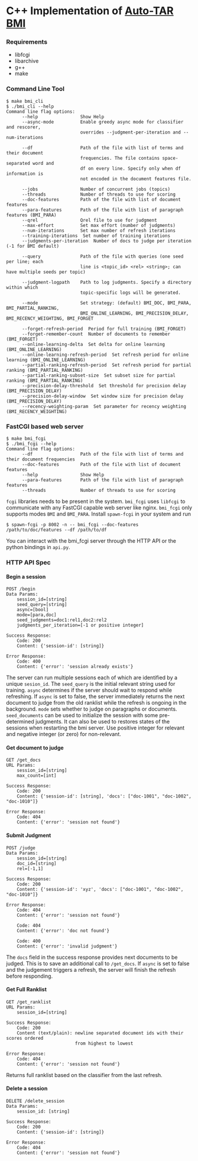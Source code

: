 # C++ Implementation of [Auto-TAR BMI](http://plg.uwaterloo.ca/~gvcormac/total-recall/)

### Requirements

* libfcgi
* libarchive
* g++
* make

### Command Line Tool

```
$ make bmi_cli
$ ./bmi_cli --help
Command line flag options: 
      --help                Show Help
      --async-mode          Enable greedy async mode for classifier and rescorer,
                            overrides --judgment-per-iteration and --num-iterations

      --df                  Path of the file with list of terms and their document
                            frequencies. The file contains space-separated word and
                            df on every line. Specify only when df information is
                            not encoded in the document features file.

      --jobs                Number of concurrent jobs (topics)
      --threads             Number of threads to use for scoring
      --doc-features        Path of the file with list of document features
      --para-features       Path of the file with list of paragraph features (BMI_PARA)
      --qrel                Qrel file to use for judgment
      --max-effort          Set max effort (number of judgments)
      --num-iterations      Set max number of refresh iterations
      --training-iterations  Set number of training iterations
      --judgments-per-iteration  Number of docs to judge per iteration (-1 for BMI default)

      --query               Path of the file with queries (one seed per line; each
                            line is <topic_id> <rel> <string>; can have multiple seeds per topic)

      --judgment-logpath    Path to log judgments. Specify a directory within which
                            topic-specific logs will be generated.

      --mode                Set strategy: (default) BMI_DOC, BMI_PARA, BMI_PARTIAL_RANKING,
                            BMI_ONLINE_LEARNING, BMI_PRECISION_DELAY, BMI_RECENCY_WEIGHTING, BMI_FORGET

      --forget-refresh-period  Period for full training (BMI_FORGET)
      --forget-remember-count  Number of documents to remember (BMI_FORGET)
      --online-learning-delta  Set delta for online learning (BMI_ONLINE_LEARNING)
      --online-learning-refresh-period  Set refresh period for online learning (BMI_ONLINE_LEARNING)
      --partial-ranking-refresh-period  Set refresh period for partial ranking (BMI_PARTIAL_RANKING)
      --partial-ranking-subset-size  Set subset size for partial ranking (BMI_PARTIAL_RANKING)
      --precision-delay-threshold  Set threshold for precision delay (BMI_PRECISION_DELAY)
      --precision-delay-window  Set window size for precision delay (BMI_PRECISION_DELAY)
      --recency-weighting-param  Set parameter for recency weighting (BMI_RECENCY_WEIGHTING)
```

### FastCGI based web server
```
$ make bmi_fcgi
$ ./bmi_fcgi --help
Command line flag options: 
      --df                  Path of the file with list of terms and their document frequencies
      --doc-features        Path of the file with list of document features
      --help                Show Help
      --para-features       Path of the file with list of paragraph features
      --threads             Number of threads to use for scoring
```

`fcgi` libraries needs to be present in the system. `bmi_fcgi` uses `libfcgi` to communicate
with any FastCGI capable web server like nginx. `bmi_fcgi` only supports modes `BMI` and `BMI_PARA`.
Install `spawn-fcgi` in your system and run 

```
$ spawn-fcgi -p 8002 -n -- bmi_fcgi --doc-features /path/to/doc/features --df /path/to/df
```

You can interact with the bmi_fcgi server through the HTTP API or the python bindings in `api.py`.

### HTTP API Spec

#### Begin a session

```
POST /begin
Data Params:
    session_id=[string]
    seed_query=[string]
    async=[bool]
    mode=[para,doc]
    seed_judgments=doc1:rel1,doc2:rel2
    judgments_per_iteration=[-1 or positive integer]
    
Success Response:
    Code: 200
    Content: {'session-id': [string]}

Error Response:
    Code: 400
    Content: {'error': 'session already exists'}
```

The server can run multiple sessions each of which are identified by a unique `sesion_id`.
The `seed_query` is the initial relevant string used for training. `async` determines if
the server should wait to respond while refreshing. If `async` is set to false, the server
immediately returns the next document to judge from the old ranklist while the refresh is
ongoing in the background. `mode` sets whether to judge on paragraphs or documents.
`seed_documents` can be used to initialize the session with some pre-determined judgments.
It can also be used to restores states of the sessions when restarting the bmi server.
Use positive integer for relevant and negative integer (or zero) for non-relevant.

#### Get document to judge

```
GET /get_docs
URL Params:
    session_id=[string]
    max_count=[int]

Success Response:
    Code: 200
    Content: {'session-id': [string], 'docs': ["doc-1001", "doc-1002", "doc-1010"]}

Error Response:
    Code: 404
    Content: {'error': 'session not found'}
```

#### Submit Judgment

```
POST /judge
Data Params:
    session_id=[string]
    doc_id=[string]
    rel=[-1,1]

Success Response:
    Code: 200
    Content: {'session-id': 'xyz', 'docs': ["doc-1001", "doc-1002", "doc-1010"]}

Error Response:
    Code: 404
    Content: {'error': 'session not found'}
    
    Code: 404
    Content: {'error': 'doc not found'}
    
    Code: 400
    Content: {'error': 'invalid judgment'}
```

The `docs` field in the success response provides next documents to be judged.
This is to save an additional call to `/get_docs`. If `async` is set to false and
the judgement triggers a refresh, the server will finish the refresh before responding.

#### Get Full Ranklist

```
GET /get_ranklist
URL Params:
    session_id=[string]

Success Response:
    Code: 200
    Content (text/plain): newline separated document ids with their scores ordered
                          from highest to lowest

Error Response:
    Code: 404
    Content: {'error': 'session not found'}
```

Returns full ranklist based on the classifier from the last refresh.

#### Delete a session

```
DELETE /delete_session
Data Params:
    session_id: [string]

Success Response:
    Code: 200
    Content: {'session-id': [string]}

Error Response:
    Code: 404
    Content: {'error': 'session not found'}
```
